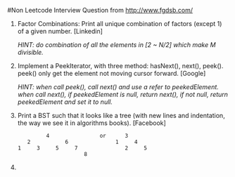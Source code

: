 #Non Leetcode Interview Question from http://www.fgdsb.com/

1.  Factor Combinations: Print all unique combination of factors (except 1) of a given number. [Linkedin]

    *HINT: do combination of all the elements in [2 ~ N/2] which make M divisible.* 
    
2.  Implement a PeekIterator, with three method: hasNext(), next(), peek(). peek() only get the element not moving cursor
    forward. [Google]
    
    *HINT: when call peek(), call next() and use a refer to peekedElement. when call next(), if peekedElement is null, return 
    next(), if not null, return peekedElement and set it to null.*

3.  Print a BST such that it looks like a tree (with new lines and indentation, the way we see it in algorithms books). [Facebook]
    
                 4                or      3         
           2           6               1     4   
        1     3     5     7               2     5      
                             8
4. 
        
                            